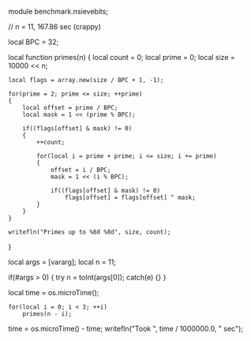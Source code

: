 module benchmark.nsievebits;

// n = 11, 167.86 sec (crappy)

local BPC = 32;

local function primes(n)
{
	local count = 0;
	local prime = 0;
	local size = 10000 << n;

	local flags = array.new(size / BPC + 1, -1);

	for(prime = 2; prime <= size; ++prime)
	{
		local offset = prime / BPC;
		local mask = 1 << (prime % BPC);

		if((flags[offset] & mask) != 0)
		{
			++count;

			for(local i = prime + prime; i <= size; i += prime)
			{
				offset = i / BPC;
				mask = 1 << (i % BPC);
				
				if((flags[offset] & mask) != 0)
					flags[offset] = flags[offset] ^ mask;
			}
		}
	}

	writefln("Primes up to %8d %8d", size, count);
}

local args = [vararg];
local n = 11;

if(#args > 0)
{
	try
		n = toInt(args[0]);
	catch(e) {}
}

local time = os.microTime();

    for(local i = 0; i < 3; ++i)
        primes(n - i);

time = os.microTime() - time;
writefln("Took ", time / 1000000.0, " sec");